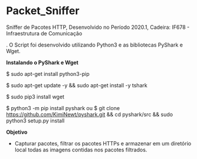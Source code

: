 # Packet_Sniffer
Sniffer de Pacotes HTTP, Desenvolvido no Período 2020.1, Cadeira: IF678 - Infraestrutura de Comunicação

. O Script foi desenvolvido utilizando Python3 e as bibliotecas PyShark e Wget.

**Instalando o PyShark e Wget**

$ sudo apt-get install python3-pip

$ sudo apt-get update -y && sudo apt-get install -y tshark

$ sudo pip3 install wget

$ python3 -m pip install pyshark
  ou
$ git clone https://github.com/KimiNewt/pyshark.git && cd pyshark/src && sudo python3 setup.py install

**Objetivo**

- Capturar pacotes, filtrar os pacotes HTTPs e armazenar em um diretório local todas as imagens contidas nos pacotes filtrados.
